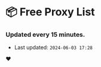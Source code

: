 # :package: Free Proxy List
### Updated every 15 minutes.

- Last updated: `2024-06-03 17:28`

:heart:
